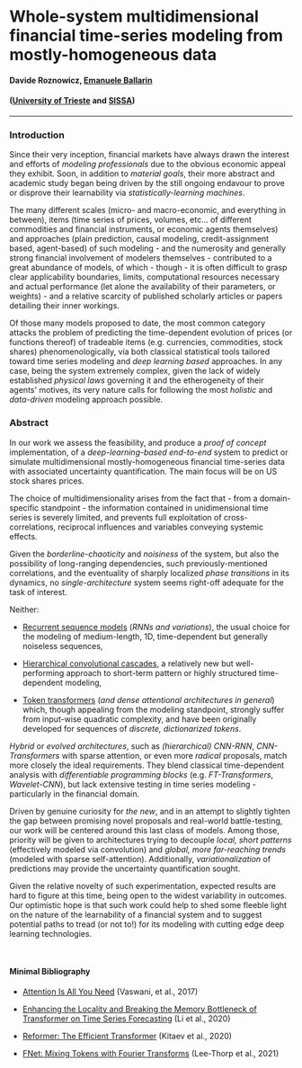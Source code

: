 # Whole-system multidimensional financial time-series modeling from mostly-homogeneous data

#### Davide Roznowicz, [Emanuele Ballarin](https://ballarin.cc)
#### ([University of Trieste](https://units.it) and [SISSA](https://sissa.it))

---

### Introduction

Since their very inception, financial markets have always drawn the interest and efforts of *modeling professionals* due to the obvious economic appeal they exhibit. Soon, in addition to *material goals*, their more abstract and academic study began being driven by the still ongoing endavour to prove or disprove their learnability via *statistically-learning machines*.

The many different scales (micro- and macro-economic, and everything in between), items (time series of prices, volumes, etc... of different commodities and financial instruments, or economic agents themselves) and approaches (plain prediction, causal modeling, credit-assignment based, agent-based) of such modeling - and the numerosity and generally strong financial involvement of modelers themselves - contributed to a great abundance of models, of which - though - it is often difficult to grasp clear applicability boundaries, limits, computational resources necessary and actual performance (let alone the availability of their parameters, or weights) - and a relative scarcity of published scholarly articles or papers detailing their inner workings.

Of those many models proposed to date, the most common category attacks the problem of predicting the time-dependent evolution of prices (or functions thereof) of tradeable items (e.g. currencies, commodities, stock shares) phenomenologically, via both classical statistical tools tailored toward time series modeling and *deep learning based* approaches. In any case, being the system extremely complex, given the lack of widely established *physical laws* governing it and the etherogeneity of their agents' motives, its very nature calls for following the most *holistic* and *data-driven* modeling approach possible.


### Abstract

In our work we assess the feasibility, and produce a *proof of concept* implementation, of a *deep-learning-based* *end-to-end* system to predict or simulate multidimensional mostly-homogeneous financial time-series data with associated uncertainty quantification. The main focus will be on US stock shares prices.

The choice of multidimensionality arises from the fact that - from a domain-specific standpoint - the information contained in unidimensional time series is severely limited, and prevents full exploitation of cross-correlations, reciprocal influences and variables conveying systemic effects.

Given the *borderline-chaoticity* and *noisiness* of the system, but also the possibility of long-ranging dependencies, such previously-mentioned correlations, and the eventuality of sharply localized *phase transitions* in its dynamics, no *single-architecture* system seems right-off adequate for the task of interest.

Neither:

- <u>Recurrent sequence models</u> (*RNNs and variations*), the usual choice for the modeling of medium-length, 1D, time-dependent but generally noiseless sequences,

- <u>Hierarchical convolutional cascades</u>, a relatively new but well-performing approach to short-term pattern or highly structured time-dependent modeling,

- <u>Token transformers</u> (*and dense attentional architectures in general*) which, though appealing from the modeling standpoint, strongly suffer from input-wise quadratic complexity, and have been originally developed for sequences of *discrete, dictionarized tokens*.

*Hybrid* or *evolved architectures*, such as *(hierarchical) CNN-RNN*, *CNN-Transformers* with sparse attention, or even more *radical* proposals, match more closely the ideal requirements. They blend classical time-dependent analysis with *differentiable programming blocks* (e.g. *FT-Transformers*, *Wavelet-CNN*), but lack extensive testing in time series modeling - particularly in the financial domain.

Driven by genuine curiosity for *the new*, and in an attempt to slightly tighten the gap between promising novel proposals and real-world battle-testing, our work will be centered around this last class of models. Among those, priority will be given to architectures trying to decouple *local, short patterns* (effectively modeled via convolution) and *global, more far-reaching trends* (modeled with sparse self-attention). Additionally, *variationalization* of predictions may provide the uncertainty quantification sought.

Given the relative novelty of such experimentation, expected results are hard to figure at this time, being open to the widest variability in outcomes. Our optimistic hope is that such work could help to shed some fleeble light on the nature of the learnability of a financial system and to suggest potential paths to tread (or not to!) for its modeling with cutting edge deep learning technologies.

<br>

#### Minimal Bibliography

- [Attention Is All You Need](https://arxiv.org/abs/1706.03762) (Vaswani, et al., 2017)

- [Enhancing the Locality and Breaking the Memory Bottleneck of Transformer on Time Series Forecasting](https://arxiv.org/abs/1907.00235) (Li et al., 2020)

- [Reformer: The Efficient Transformer](https://arxiv.org/abs/2001.04451) (Kitaev et al., 2020)

- [FNet: Mixing Tokens with Fourier Transforms](https://arxiv.org/abs/2105.03824) (Lee-Thorp et al., 2021)
